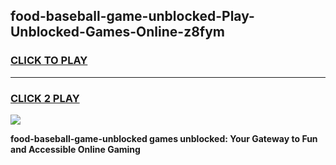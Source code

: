 
## food-baseball-game-unblocked-Play-Unblocked-Games-Online-z8fym
<h3>
<a href="https://premium76.site?title=food-baseball-game-unblocked&ref=25A">CLICK TO PLAY</a></h3>
<hr>

<h3>
<a href="https://premium76.site?title=food-baseball-game-unblocked&ref=25A">CLICK 2 PLAY</a>
  
</h3>

<a href="https://premium76.site?title=food-baseball-game-unblocked&ref=25A"><img src="https://clearcache.store/games.png"></a>


**food-baseball-game-unblocked games unblocked: Your Gateway to Fun and Accessible Online Gaming**
